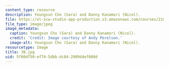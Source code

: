 ```yaml
---
content_type: resource
description: Youngsun Cho (Sara) and Danny Kanamori (Nicol).
file: https://ol-ocw-studio-app-production.s3.amazonaws.com/courses/21m-873-theater-arts-topics-fall-2004-january-iap-2005/5f60df50ef745dbbdc842909d4ef608d_38.jpg
file_type: image/jpeg
image_metadata:
  caption: Youngsun Cho (Sara) and Danny Kanamori (Nicol).
  credit: 'Credit: Image courtesy of Andy Perelson.'
  image-alt: Youngsun Cho (Sara) and Danny Kanamori (Nicol).
resourcetype: Image
title: 38.jpg
uid: 5f60df50-ef74-5dbb-dc84-2909d4ef608d
---
```

